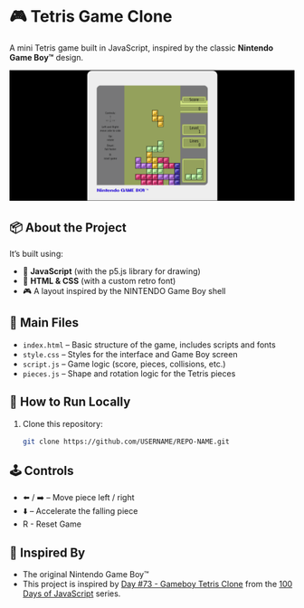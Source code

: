 # 🎮 Tetris Game Clone

A mini Tetris game built in JavaScript, inspired by the classic **Nintendo Game Boy™** design.

![Tetris Screenshot](preview.png)

## 📦 About the Project

It’s built using:
- 🧠 **JavaScript** (with the p5.js library for drawing)
- 🎨 **HTML & CSS** (with a custom retro font)
- 🎮 A layout inspired by the NINTENDO Game Boy shell

## 📁 Main Files

- `index.html` – Basic structure of the game, includes scripts and fonts
- `style.css` – Styles for the interface and Game Boy screen
- `script.js` – Game logic (score, pieces, collisions, etc.)
- `pieces.js` – Shape and rotation logic for the Tetris pieces

## 🚀 How to Run Locally

1. Clone this repository:
   ```bash
   git clone https://github.com/USERNAME/REPO-NAME.git

## 🕹️ Controls
- ⬅️ / ➡️ – Move piece left / right
- ⬇️ – Accelerate the falling piece
- R - Reset Game

## 📸 Inspired By
- The original Nintendo Game Boy™
- This project is inspired by [Day #73 - Gameboy Tetris Clone](https://github.com/AsmrProg-YT/100-days-of-javascript/tree/master/Day%20%2373%20-%20Gameboy%20Tetris%20Clone) from the [100 Days of JavaScript](https://github.com/AsmrProg-YT/100-days-of-javascript) series.